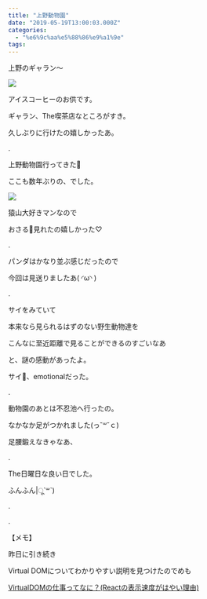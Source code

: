 ```yaml
---
title: "上野動物園"
date: "2019-05-19T13:00:03.000Z"
categories: 
  - "%e6%9c%aa%e5%88%86%e9%a1%9e"
tags: 
---
```


上野のギャラン〜

![](images/2019-05-19-11-31-25444161807055260470.jpg)

アイスコーヒーのお供です。

ギャラン、The喫茶店なところがすき。

久しぶりに行けたの嬉しかったあ。

.

上野動物園行ってきた🐰

ここも数年ぶりの、でした。

![](images/img_20190519_1306333281833241576996641.jpg)

猿山大好きマンなので

おさる🐒見れたの嬉しかった♡

.

パンダはかなり並ぶ感じだったので

今回は見送りましたあ( ◜ω◝ )

.

サイをみていて

本来なら見られるはずのない野生動物達を

こんなに至近距離で見ることができるのすごいなあ

と、謎の感動があったよ。

サイ🦏、emotionalだった。

.

動物園のあとは不忍池へ行ったの。

なかなか足がつかれました(っ˘꒳˘ｃ)

足腰鍛えなきゃなあ、

.

The日曜日な良い日でした。

ふんふん|ू´꒳\`)

.

.

【メモ】

昨日に引き続き

Virtual DOMについてわかりやすい説明を見つけたのでめも

[VirtualDOMの仕事ってなに？(Reactの表示速度がはやい理由)](https://qiita.com/risagon/items/019942c60e9c3e6c05a5)
